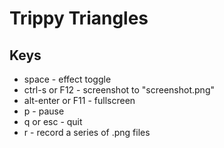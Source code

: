 # Trippy Triangles

## Keys

* space             - effect toggle
* ctrl-s or F12     - screenshot to "screenshot.png"
* alt-enter or F11  - fullscreen
* p                 - pause
* q or esc          - quit
* r                 - record a series of .png files

